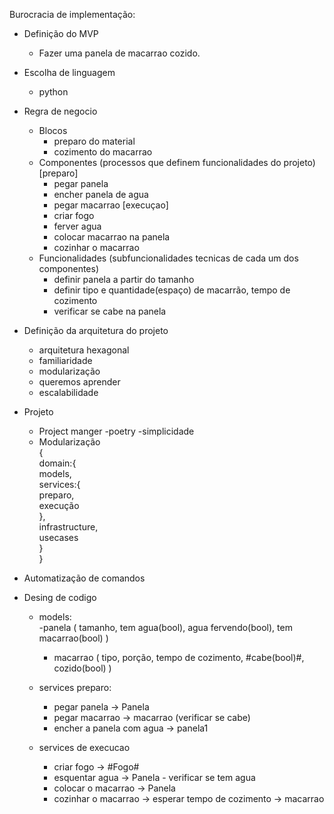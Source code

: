 Burocracia de implementação:
 - Definição do MVP 
   - Fazer uma panela de macarrao cozido.

 - Escolha de linguagem
   - python

 - Regra de negocio
    - Blocos
      - preparo do material
      - cozimento do macarrao
    - Componentes (processos que definem funcionalidades do projeto)
      [preparo]
      - pegar panela
      - encher panela de agua
      - pegar macarrao
      [execuçao]
      - criar fogo
      - ferver agua
      - colocar macarrao na panela
      - cozinhar o macarrao
    - Funcionalidades (subfuncionalidades tecnicas de cada um dos componentes)
      - definir panela a partir do tamanho
      - definir tipo e quantidade(espaço) de macarrão, tempo de cozimento 
      - verificar se cabe na panela

 - Definição da arquitetura do projeto
   - arquitetura hexagonal
    - familiaridade
    - modularização
    - queremos aprender
    - escalabilidade
    
 - Projeto
    - Project manger
     -poetry
        -simplicidade
    - Modularização  
      {  
        domain:{  
          models,  
          services:{  
            preparo,  
            execução  
          },  
          infrastructure,  
          usecases  
        }  
      }  

  - Automatização de comandos

 - Desing de codigo
    - models:  
      -panela (
          tamanho, 
          tem agua(bool), 
          agua fervendo(bool), 
          tem macarrao(bool)
        )
      - macarrao (
          tipo, 
          porção, 
          tempo de cozimento, 
          #cabe(bool)#, 
          cozido(bool)
        )

    - services preparo:
      - pegar panela -> Panela 
      - pegar macarrao -> macarrao (verificar se cabe)
      - encher a panela com agua -> panela1 

    - services de execucao
      - criar fogo -> #Fogo# 
      - esquentar agua -> Panela - verificar se tem agua
      - colocar o macarrao -> Panela
      - cozinhar o macarrao -> esperar tempo de cozimento -> macarrao

      